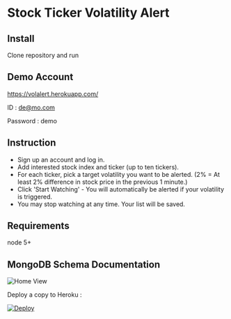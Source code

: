 # Stock Ticker Volatility Alert


## Install
Clone repository and run


## Demo Account
https://volalert.herokuapp.com/

ID : de@mo.com

Password : demo


## Instruction

- Sign up an account and log in.
- Add interested stock index and ticker (up to ten tickers).
- For each ticker, pick a target volatility you want to be alerted.
  (2% = At least 2% difference in stock price in the previous 1 minute.)
- Click 'Start Watching' - You will automatically be alerted if your volatility is triggered.
- You may stop watching at any time. Your list will be saved. 

## Requirements
node 5+


## MongoDB Schema Documentation

![Home View](https://cloud.githubusercontent.com/assets/22410733/25723671/dae4964a-30cd-11e7-988c-2fdb4abf9e3b.png)


Deploy a copy to Heroku :

[![Deploy](https://www.herokucdn.com/deploy/button.svg)](https://heroku.com/deploy?template=https://github.com/dougkna/volalert)
